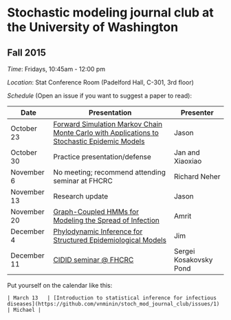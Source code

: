 # Stochastic modeling journal club at the University of Washington

## Fall 2015

*Time*: Fridays, 10:45am - 12:00 pm

*Location*: Stat Conference Room (Padelford Hall, C-301, 3rd floor)

*Schedule* (Open an issue if you want to suggest a paper to read):

| Date | Presentation | Presenter |
|------|--------------|-----------|
| October 23   | [Forward Simulation Markov Chain Monte Carlo with Applications to Stochastic Epidemic Models](https://github.com/vnminin/stoch_mod_journal_club/issues/26)  | Jason |
| October 30 | Practice presentation/defense | Jan and Xiaoxiao |
| November 6| No meeting; recommend attending seminar at FHCRC | Richard Neher |
| November 13 | Research update | Jason |
| November 20 | [Graph-Coupled HMMs for Modeling the Spread of Infection](http://arxiv.org/pdf/1210.4864.pdf) | Amrit |
| December 4 | [Phylodynamic Inference for Structured Epidemiological Models](http://journals.plos.org/ploscompbiol/article?id=10.1371/journal.pcbi.1003570) | Jim |
| December 11 | [CIDID seminar @ FHCRC](http://www.cidid.org/events/2015/12/11/cidid-seminar-sergei-l-kosakovsky-pond) | Sergei Kosakovsky Pond |  
Put yourself on the calendar like this:
```
| March 13   | [Introduction to statistical inference for infectious diseases](https://github.com/vnminin/stoch_mod_journal_club/issues/1) | Michael |
```
